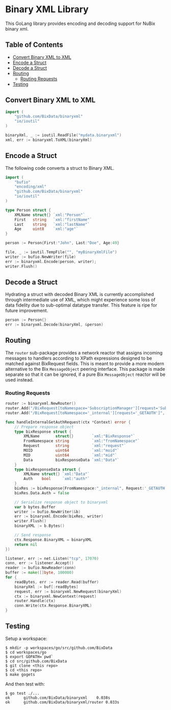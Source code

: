 # Binary XML Library

This GoLang library provides encoding and decoding support for NuBix binary xml.

## Table of Contents

* [Convert Binary XML to XML](#convert-binary-xml-to-xml)
* [Encode a Struct](#encode-a-struct)
* [Decode a Struct](#decode-a-struct)
* [Routing](#routing)
  * [Routing Requests](#routing-requests)
* [Testing](#testing)

## Convert Binary XML to XML

```go
import (
	"github.com/BixData/binaryxml"
	"io/ioutil"
)

binaryXml, _ := ioutil.ReadFile("mydata.binaryxml")
xml, err := binaryxml.ToXML(binaryXml)
```

## Encode a Struct

The following code converts a struct to Binary XML.

```go
import (
	"bufio"
	"encoding/xml"
	"github.com/BixData/binaryxml"
	"io/ioutil"
)

type Person struct {
	XMLName struct{} `xml:"Person"`
	First   string   `xml:"firstName"`
	Last    string   `xml:"lastName"`
	Age     uint8    `xml:"age"`
}

person := Person{First:"John", Last:"Doe", Age:49}

file, _ := ioutil.TempFile("", "myBinaryXmlFile")
writer := bufio.NewWriter(file)
err := binaryxml.Encode(person, writer);
writer.Flush()
```

## Decode a Struct

Hydrating a struct with decoded Binary XML is currently accomplished through intermediate use of XML, which might experience some loss of data fidelity due to sub-optimal datatype transfer. This feature is ripe for future improvement.

```go
person := Person{}
err := binaryxml.Decode(binaryXml, &person)
```

## Routing

The `router` sub-package provides a network reactor that assigns incoming messages to handlers according to XPath expressions  designed to be matched against BixRequest fields. This is meant to provide a more modern alternative to the Bix `MessageObject` peering interface. This package is made separate so that it can be ignored, if a pure Bix `MessageObject` reactor will be used instead.

### Routing Requests

```go
router := binaryxml.NewRouter()
router.Add("/BixRequest[toNamespace='SubscriptionManager'][request='Subscribe']", handleSubscribeRequest)
router.Add("/BixRequest[toNamespace='_internal'][request='_GETAUTH']", handleInternalGetAuthRequest)

func handleInternalGetAuthRequest(ctx *Context) error {
	// Prepare response object
	type bixResponse struct {
		XMLName       struct{}        `xml:"BixResponse"`
		FromNamespace string          `xml:"fromNamespace"`
		Request       string          `xml:"request"`
		MOID          uint64          `xml:"moid"`
		MID           uint64          `xml:"mid"`
		Data          bixResponseData `xml:"Data"`
	}
	type bixResponseData struct {
		XMLName struct{} `xml:"Data"`
		Auth    bool     `xml:"auth"`
	}
	bixRes := bixResponse{FromNamespace:"_internal", Request:'_GETAUTH'}
	bixRes.Data.Auth = false

	// Serialize response object to binaryxml
	var b bytes.Buffer
	writer := bufio.NewWriter(&b)
	err := binaryxml.Encode(bixRes, writer)
	writer.Flush()
	binaryXML := b.Bytes()

	// Send response
	ctx.Response.BinaryXML = binaryXML
	return nil
})

listener, err := net.Listen("tcp", 17070)
conn, err := listener.Accept()
reader := bufio.NewReader(conn)
buffer := make([]byte, 100000)
for {
	readBytes, err := reader.Read(buffer)
	binaryXml := buf[:readBytes]
	request, err := binaryxml.NewRequest(binaryXml)
	ctx := binaryxml.NewContext(request)
	router.Handle(ctx)
	conn.Write(ctx.Response.BinaryXML)
}
```

## Testing

Setup a workspace:

```
$ mkdir -p workspaces/go/src/github.com/BixData
$ cd workspaces/go
$ export GOPATH=`pwd`
$ cd src/github.com/BixData
$ git clone <this repo>
$ cd <this repo>
$ make gogets
```

And then test with:

```
$ go test ./...
ok  	github.com/BixData/binaryxml	0.038s
ok  	github.com/BixData/binaryxml/router	0.033s
```
